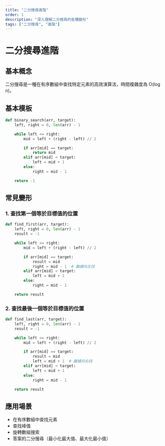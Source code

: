 ```yaml
---
title: "二分搜尋進階"
order: 1
description: "深入理解二分搜尋的各種變形"
tags: ["二分搜尋", "進階"]
---
```


# 二分搜尋進階

## 基本概念

二分搜尋是一種在有序數組中查找特定元素的高效演算法，時間複雜度為 O(log n)。

## 基本模板

```python
def binary_search(arr, target):
    left, right = 0, len(arr) - 1

    while left <= right:
        mid = left + (right - left) // 2

        if arr[mid] == target:
            return mid
        elif arr[mid] < target:
            left = mid + 1
        else:
            right = mid - 1

    return -1
```

## 常見變形

### 1. 查找第一個等於目標值的位置

```python
def find_first(arr, target):
    left, right = 0, len(arr) - 1
    result = -1

    while left <= right:
        mid = left + (right - left) // 2

        if arr[mid] == target:
            result = mid
            right = mid - 1  # 繼續向左找
        elif arr[mid] < target:
            left = mid + 1
        else:
            right = mid - 1

    return result
```

### 2. 查找最後一個等於目標值的位置

```python
def find_last(arr, target):
    left, right = 0, len(arr) - 1
    result = -1

    while left <= right:
        mid = left + (right - left) // 2

        if arr[mid] == target:
            result = mid
            left = mid + 1  # 繼續向右找
        elif arr[mid] < target:
            left = mid + 1
        else:
            right = mid - 1

    return result
```

## 應用場景

- 在有序數組中查找元素
- 查找峰值
- 旋轉數組搜索
- 答案的二分搜尋（最小化最大值、最大化最小值）
